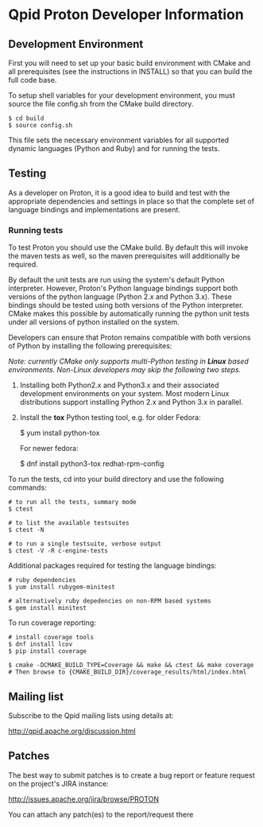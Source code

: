 Qpid Proton Developer Information
=================================

Development Environment
-----------------------

First you will need to set up your basic build environment with CMake and all
prerequisites (see the instructions in INSTALL) so that you can build the full
code base.

To setup shell variables for your development environment, you must source
the file config.sh from the CMake build directory.

    $ cd build
    $ source config.sh

This file sets the necessary environment variables for all supported
dynamic languages (Python and Ruby) and for running the tests.

Testing
-------

As a developer on Proton, it is a good idea to build and test with the
appropriate dependencies and settings in place so that the complete set of
language bindings and implementations are present.

### Running tests

To test Proton you should use the CMake build. By default this will invoke the
maven tests as well, so the maven prerequisites will additionally be required.

By default the unit tests are run using the system's default Python
interpreter.  However, Proton's Python language bindings support both
versions of the python language (Python 2.x and Python 3.x).  These
bindings should be tested using both versions of the Python
interpreter.  CMake makes this possible by automatically running the
python unit tests under all versions of python installed on the
system.

Developers can ensure that Proton remains compatible with both
versions of Python by installing the following prerequisites:

_Note: currently CMake only supports multi-Python testing in **Linux**
based environments.  Non-Linux developers may skip the following two
steps._

1. Installing both Python2.x and Python3.x and their associated
development environments on your system.  Most modern Linux
distributions support installing Python 2.x and Python 3.x in
parallel.

2. Install the **tox** Python testing tool, e.g. for older Fedora:

   $ yum install python-tox

   For newer fedora:

   $ dnf install python3-tox redhat-rpm-config

To run the tests, cd into your build directory and use the following commands:

    # to run all the tests, summary mode
    $ ctest

    # to list the available testsuites
    $ ctest -N

    # to run a single testsuite, verbose output
    $ ctest -V -R c-engine-tests

Additional packages required for testing the language bindings:

    # ruby dependencies
    $ yum install rubygem-minitest

    # alternatively ruby depedencies on non-RPM based systems
    $ gem install minitest

To run coverage reporting:

    # install coverage tools
    $ dnf install lcov
    $ pip install coverage

    $ cmake -DCMAKE_BUILD_TYPE=Coverage && make && ctest && make coverage
    # Then browse to {CMAKE_BUILD_DIR}/coverage_results/html/index.html

Mailing list
------------

Subscribe to the Qpid mailing lists using details at:

  http://qpid.apache.org/discussion.html


Patches
-------

The best way to submit patches is to create a bug report or feature request
on the project's JIRA instance:

  http://issues.apache.org/jira/browse/PROTON

You can attach any patch(es) to the report/request there
